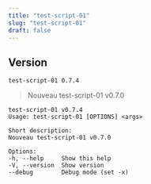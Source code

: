 ```yaml
---
title: "test-script-01"
slug: "test-script-01"
draft: false
---
```


## Version
`test-script-01 0.7.4`

> Nouveau test-script-01 v0.7.0

```text
test-script-01 v0.7.4
Usage: test-script-01 [OPTIONS] <args>

Short description:
Nouveau test-script-01 v0.7.0

Options:
-h, --help     Show this help
-V, --version  Show version
--debug        Debug mode (set -x)
```

